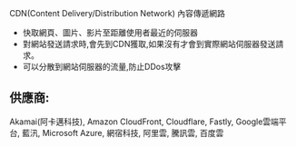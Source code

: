 CDN(Content Delivery/Distribution Network) 內容傳遞網路
* 快取網頁、圖片、影片至距離使用者最近的伺服器
* 對網站發送請求時,會先到CDN獲取,如果沒有才會到實際網站伺服器發送請求。
* 可以分散到網站伺服器的流量,防止DDos攻擊


## 供應商:
Akamai(阿卡邁科技), Amazon CloudFront, Cloudflare, Fastly, Google雲端平台, 藍汛, Microsoft Azure, 網宿科技, 阿里雲, 騰訊雲, 百度雲